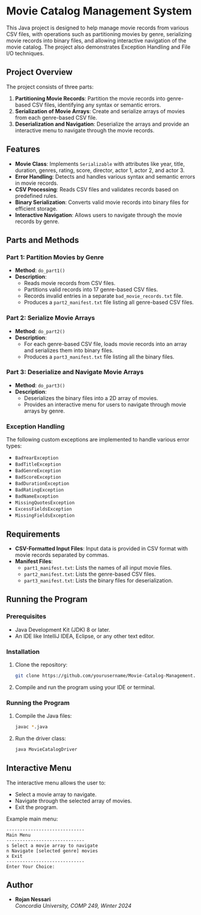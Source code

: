 
# Movie Catalog Management System

This Java project is designed to help manage movie records from various CSV files, with operations such as partitioning movies by genre, serializing movie records into binary files, and allowing interactive navigation of the movie catalog. The project also demonstrates Exception Handling and File I/O techniques.

## Project Overview

The project consists of three parts:
1. **Partitioning Movie Records**: Partition the movie records into genre-based CSV files, identifying any syntax or semantic errors.
2. **Serialization of Movie Arrays**: Create and serialize arrays of movies from each genre-based CSV file.
3. **Deserialization and Navigation**: Deserialize the arrays and provide an interactive menu to navigate through the movie records.

## Features

- **Movie Class**: Implements `Serializable` with attributes like year, title, duration, genres, rating, score, director, actor 1, actor 2, and actor 3.
- **Error Handling**: Detects and handles various syntax and semantic errors in movie records.
- **CSV Processing**: Reads CSV files and validates records based on predefined rules.
- **Binary Serialization**: Converts valid movie records into binary files for efficient storage.
- **Interactive Navigation**: Allows users to navigate through the movie records by genre.

## Parts and Methods

### Part 1: Partition Movies by Genre
- **Method**: `do_part1()`
- **Description**: 
  - Reads movie records from CSV files.
  - Partitions valid records into 17 genre-based CSV files.
  - Records invalid entries in a separate `bad_movie_records.txt` file.
  - Produces a `part2_manifest.txt` file listing all genre-based CSV files.

### Part 2: Serialize Movie Arrays
- **Method**: `do_part2()`
- **Description**: 
  - For each genre-based CSV file, loads movie records into an array and serializes them into binary files.
  - Produces a `part3_manifest.txt` file listing all the binary files.

### Part 3: Deserialize and Navigate Movie Arrays
- **Method**: `do_part3()`
- **Description**: 
  - Deserializes the binary files into a 2D array of movies.
  - Provides an interactive menu for users to navigate through movie arrays by genre.

### Exception Handling
The following custom exceptions are implemented to handle various error types:
- `BadYearException`
- `BadTitleException`
- `BadGenreException`
- `BadScoreException`
- `BadDurationException`
- `BadRatingException`
- `BadNameException`
- `MissingQuotesException`
- `ExcessFieldsException`
- `MissingFieldsException`

## Requirements
- **CSV-Formatted Input Files**: Input data is provided in CSV format with movie records separated by commas.
- **Manifest Files**: 
  - `part1_manifest.txt`: Lists the names of all input movie files.
  - `part2_manifest.txt`: Lists the genre-based CSV files.
  - `part3_manifest.txt`: Lists the binary files for deserialization.

## Running the Program

### Prerequisites
- Java Development Kit (JDK) 8 or later.
- An IDE like IntelliJ IDEA, Eclipse, or any other text editor.

### Installation
1. Clone the repository:
   ```bash
   git clone https://github.com/yourusername/Movie-Catalog-Management.git
   ```
2. Compile and run the program using your IDE or terminal.

### Running the Program
1. Compile the Java files:
   ```bash
   javac *.java
   ```
2. Run the driver class:
   ```bash
   java MovieCatalogDriver
   ```

## Interactive Menu

The interactive menu allows the user to:
- Select a movie array to navigate.
- Navigate through the selected array of movies.
- Exit the program.

Example main menu:
```
-----------------------------
Main Menu
-----------------------------
s Select a movie array to navigate
n Navigate [selected genre] movies
x Exit
-----------------------------
Enter Your Choice:
```

## Author

- **Rojan Nessari**  
  *Concordia University, COMP 249, Winter 2024*

